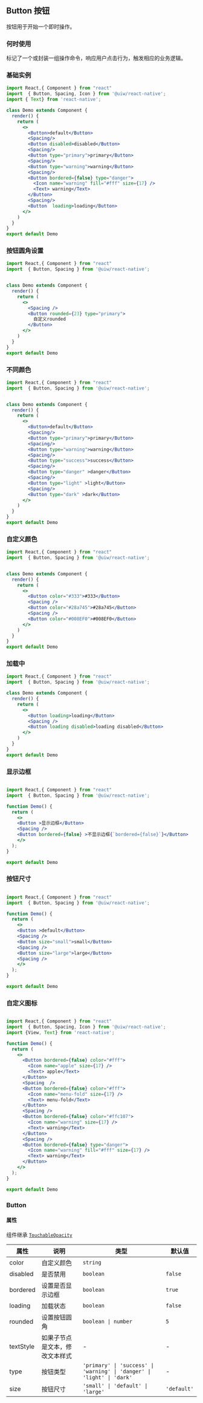 Button 按钮
---

按钮用于开始一个即时操作。

### 何时使用

标记了一个或封装一组操作命令，响应用户点击行为，触发相应的业务逻辑。


### 基础实例

```jsx  mdx:preview
import React,{ Component } from "react"
import  { Button, Spacing, Icon } from '@uiw/react-native';
import { Text} from 'react-native';

class Demo extends Component {
  render() {
    return (
      <>
        <Button>default</Button>
        <Spacing/>
        <Button disabled>disabled</Button>
        <Spacing/>
        <Button type="primary">primary</Button>
        <Spacing/>
        <Button type="warning">warning</Button>
        <Spacing/>
        <Button bordered={false} type="danger">
          <Icon name="warning" fill="#fff" size={17} />
          <Text> warning</Text>
        </Button>
        <Spacing/>
        <Button  loading>loading</Button>
      </>
    )
  }
}
export default Demo
```

### 按钮圆角设置

```jsx  mdx:preview
import React,{ Component } from "react"
import  { Button, Spacing } from '@uiw/react-native';


class Demo extends Component {
  render() {
    return (
      <>
        <Spacing />
        <Button rounded={23} type="primary">
          自定义rounded
        </Button>
      </>
    )
  }
}
export default Demo
```

### 不同颜色

```jsx  mdx:preview
import React,{ Component } from "react"
import  { Button, Spacing } from '@uiw/react-native';


class Demo extends Component {
  render() {
    return (
      <>
        <Button>default</Button>
        <Spacing/>
        <Button type="primary">primary</Button>
        <Spacing/>
        <Button type="warning">warning</Button>
        <Spacing/>
        <Button type="success">success</Button>
        <Spacing/>
        <Button type="danger" >danger</Button>
        <Spacing/>
        <Button type="light" >light</Button>
        <Spacing/>
        <Button type="dark" >dark</Button>
      </>
    )
  }
}
export default Demo
```

### 自定义颜色

```jsx  mdx:preview
import React,{ Component } from "react"
import  { Button, Spacing } from '@uiw/react-native';


class Demo extends Component {
  render() {
    return (
      <>
        <Button color="#333">#333</Button>
        <Spacing />
        <Button color="#28a745">#28a745</Button>
        <Spacing />
        <Button color="#008EF0">#008EF0</Button>
      </>
    )
  }
}
export default Demo
```

### 加载中


```jsx  mdx:preview
import React,{ Component } from "react"
import  { Button, Spacing } from '@uiw/react-native';

class Demo extends Component {
  render() {
    return (
      <>
        <Button loading>loading</Button>
        <Spacing />
        <Button loading disabled>loading disabled</Button>
      </>
    )
  }
}
export default Demo
```

### 显示边框

```jsx  mdx:preview

import React,{ Component } from "react"
import  { Button, Spacing } from '@uiw/react-native';

function Demo() {
  return (
    <>
    <Button >显示边框</Button>
    <Spacing />
    <Button bordered={false} >不显示边框{`bordered={false}`}</Button>
    </>
  );
}

export default Demo

```
### 按钮尺寸

```jsx  mdx:preview

import React,{ Component } from "react"
import  { Button, Spacing } from '@uiw/react-native';

function Demo() {
  return (
    <>
    <Button >default</Button>
    <Spacing />
    <Button size="small">small</Button>
    <Spacing />
    <Button size="large">large</Button>
    <Spacing />
    </>
  );
}

export default Demo

```

### 自定义图标 

```jsx mdx:preview

import React,{ Component } from "react"
import  { Button, Spacing, Icon } from '@uiw/react-native';
import {View, Text} from 'react-native';

function Demo() {
  return (
    <>
      <Button bordered={false} color="#fff">
        <Icon name="apple" size={17} />
        <Text> apple</Text>
      </Button>
      <Spacing  />
      <Button bordered={false} color="#fff">
        <Icon name="menu-fold" size={17} />
        <Text> menu-fold</Text>
      </Button>
      <Spacing />
      <Button bordered={false} color="#ffc107">
        <Icon name="warning" size={17} />
        <Text> warning</Text>
      </Button>
      <Spacing />
      <Button bordered={false} type="danger">
        <Icon name="warning" fill="#fff" size={17} />
        <Text> warning</Text>
      </Button>
    </>
  );
}

export default Demo
```

### Button

#### 属性

组件继承 [`TouchableOpacity`](https://facebook.github.io/react-native/docs/touchableopacity#docsNav)


| 属性 | 说明 | 类型 | 默认值 |
| --- | --- | --- | --- |
| color | 自定义颜色 | `string` |
| disabled | 是否禁用 | `boolean` | `false` |
| bordered | 设置是否显示边框 | `boolean` | `true` |
| loading | 加载状态 | `boolean` | `false` |
| rounded | 设置按钮圆角 | `boolean \| number` | `5` |
| textStyle | 如果子节点是文本，修改文本样式 | - | - |
| type | 按钮类型 | `'primary' \| 'success' \| 'warning' \| 'danger' \| 'light' \| 'dark'` | - |
| size | 按钮尺寸 | `'small' \| 'default' \| 'large'` | `'default'` |


